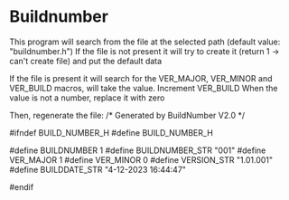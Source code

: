 # Buildnumber

This program will search from the file at the selected path (default value: "buildnumber.h")
If the file is not present it will try to create it (return 1 -> can't create file) and put the default data

If the file is present it will search for the VER_MAJOR, VER_MINOR and VER_BUILD macros, will take the value. Increment VER_BUILD
When the value is not a number, replace it with zero
 
Then, regenerate the file:
/* Generated by BuildNumber V2.0 */ 

#ifndef BUILD_NUMBER_H
#define BUILD_NUMBER_H

#define BUILDNUMBER 1
#define BUILDNUMBER_STR "001"
#define VER_MAJOR 1
#define VER_MINOR 0
#define VERSION_STR "1.01.001"
#define BUILDDATE_STR "4-12-2023 16:44:47"

#endif


